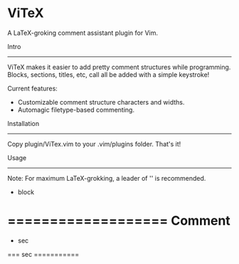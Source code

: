 ViTeX
=====

A LaTeX-groking comment assistant plugin for Vim.

Intro
_____

ViTeX makes it easier to add pretty comment structures while programming. 
Blocks, sections, titles, etc, call all be added with a simple keystroke!

Current features:
  * Customizable comment structure characters and widths.
  * Automagic filetype-based commenting.

Installation
____________

Copy plugin/ViTex.vim to your .vim/plugins folder. That's it!

Usage
_____

Note: For maximum LaTeX-grokking, a leader of '\' is recommended.

  * <Leader>block

===================
 Comment
===================

  * <Leader>sec

=== sec ===========
